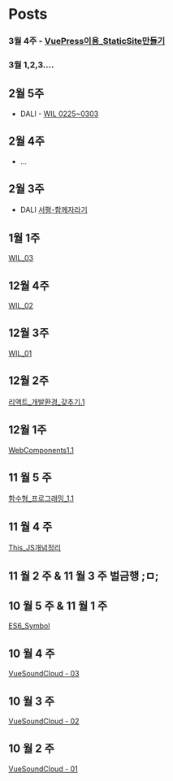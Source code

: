 # Posts

### 3월 4주 - [VuePress이용_StaticSite만들기](https://medium.com/@lyhy0310/vuepress-01-static-cite-%EB%A7%8C%EB%93%A4%EA%B8%B0-7929d6b8b593)

### 3월 1,2,3.... 

## 2월 5주  

- DALI - [WIL 0225~0303](https://medium.com/@lyhy0310/wil-0225-03-03-4c30aadd437e)
## 2월 4주  

- ...

## 2월 3주  

- DALI [서평-함께자라기](https://medium.com/@lyhy0310/%ED%95%A8%EA%BB%98-%EC%9E%90%EB%9D%BC%EA%B8%B0-52da8d3da56d)

## 1월 1주  

[WIL_03](https://medium.com/@lyhy0310/wil-03-b24ec6bdfad6)

## 12월 4주 

[WIL_02](https://medium.com/@lyhy0310/wil-02-3858a0a39e42)

## 12월 3주 

[WIL_01](https://medium.com/@lyhy0310/wil-01-aa99a95ca7d)

## 12월 2주 

[리액트_개발환경_갖추기.1](https://medium.com/@lyhy0310/react-dev-setting-v-1-fc0f7882ecd4)

## 12월 1주 

[WebComponents1.1](https://medium.com/@lyhy0310/web-components-01-78d769063ada)

## 11 월 5 주 

[함수형_프로그래밍_1.1](https://medium.com/@lyhy0310/%ED%95%A8%EC%88%98%ED%98%95-%ED%94%84%EB%A1%9C%EA%B7%B8%EB%9E%98%EB%B0%8D-01-01-b078d858eac5)

## 11 월 4 주 

[This_JS개념정리](https://medium.com/@lyhy0310/js-%EA%B0%9C%EB%85%90-%EC%A0%95%EB%A6%AC%ED%95%98%EA%B8%B0-01-this-%ED%8E%B8-9b05663a5aff)

## 11 월 2 주 & 11 월 3 주  벌금행 ;ㅁ;


## 10 월 5 주 & 11 월 1 주

[ES6_Symbol](https://medium.com/@lyhy0310/js-keywords-01-symbol-d4de06823491)

## 10 월 4 주

[VueSoundCloud - 03](https://medium.com/@lyhy0310/soundcloud-copy%ED%95%98%EB%A9%B0-vue-%EC%9D%B5%ED%9E%88%EA%B8%B0-03-b06636b5c3a4)

## 10 월 3 주

[VueSoundCloud - 02](https://medium.com/@lyhy0310/soundcloud-copy%ED%95%98%EB%A9%B0-vue-%EC%9D%B5%ED%9E%88%EA%B8%B0-02-90635c8805e1)

## 10 월 2 주

[VueSoundCloud - 01](https://medium.com/@lyhy0310/vue-soundcloud-copy%ED%95%98%EB%A9%B0-vue-%EC%9D%B5%ED%9E%88%EA%B8%B0-01-2cb790513e56)
